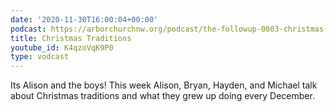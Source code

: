 ```yaml
---
date: '2020-11-30T16:00:04+00:00'
podcast: https://arborchurchnw.org/podcast/the-followup-0003-christmas-traditions.m4a
title: Christmas Traditions
youtube_id: K4qzoVqK9P0
type: vodcast
---
```


Its Alison and the boys! This week Alison, Bryan, Hayden, and Michael talk about Christmas traditions and what they grew up doing every December.
